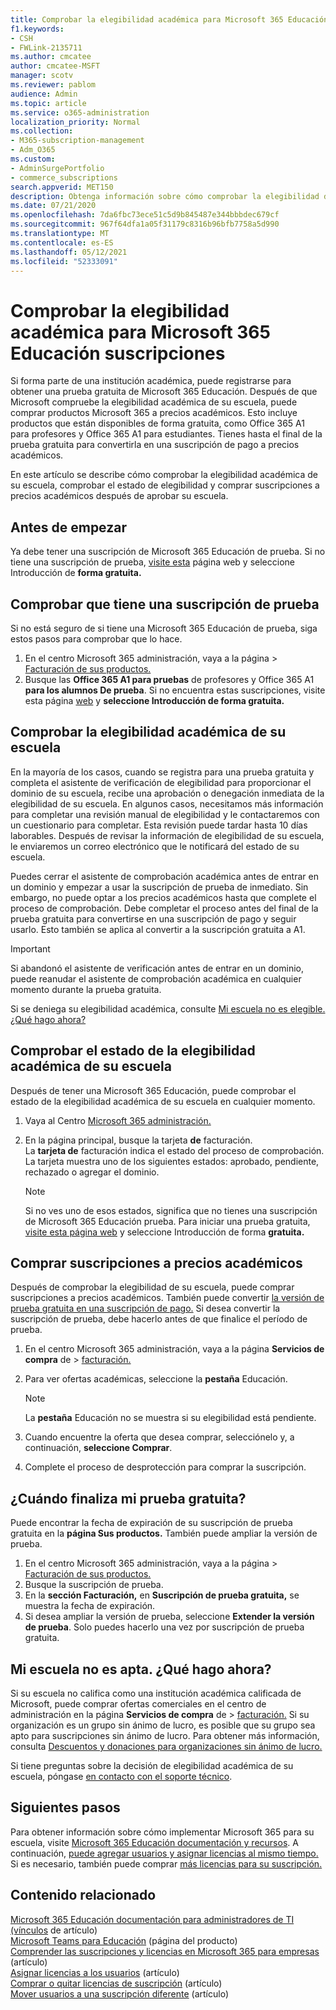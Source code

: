 ```yaml
---
title: Comprobar la elegibilidad académica para Microsoft 365 Educación suscripciones
f1.keywords:
- CSH
- FWLink-2135711
ms.author: cmcatee
author: cmcatee-MSFT
manager: scotv
ms.reviewer: pablom
audience: Admin
ms.topic: article
ms.service: o365-administration
localization_priority: Normal
ms.collection:
- M365-subscription-management
- Adm_O365
ms.custom:
- AdminSurgePortfolio
- commerce_subscriptions
search.appverid: MET150
description: Obtenga información sobre cómo comprobar la elegibilidad de su escuela Microsoft 365 Educación precios académicos.
ms.date: 07/21/2020
ms.openlocfilehash: 7da6fbc73ece51c5d9b845487e344bbbdec679cf
ms.sourcegitcommit: 967f64dfa1a05f31179c8316b96bfb7758a5d990
ms.translationtype: MT
ms.contentlocale: es-ES
ms.lasthandoff: 05/12/2021
ms.locfileid: "52333091"
---
```

# <a name="verify-academic-eligibility-for-microsoft-365-education-subscriptions"></a>Comprobar la elegibilidad académica para Microsoft 365 Educación suscripciones

Si forma parte de una institución académica, puede registrarse para obtener una prueba gratuita de Microsoft 365 Educación. Después de que Microsoft compruebe la elegibilidad académica de su escuela, puede comprar productos Microsoft 365 a precios académicos. Esto incluye productos que están disponibles de forma gratuita, como Office 365 A1 para profesores y Office 365 A1 para estudiantes. Tienes hasta el final de la prueba gratuita para convertirla en una suscripción de pago a precios académicos.

En este artículo se describe cómo comprobar la elegibilidad académica de su escuela, comprobar el estado de elegibilidad y comprar suscripciones a precios académicos después de aprobar su escuela.

## <a name="before-you-begin"></a>Antes de empezar

Ya debe tener una suscripción de Microsoft 365 Educación de prueba. Si no tiene una suscripción de prueba, [visite esta](https://www.microsoft.com/microsoft-365/academic/compare-office-365-education-plans?activetab=tab%3aprimaryr1) página web y seleccione Introducción de **forma gratuita.**

## <a name="verify-that-you-have-a-trial-subscription"></a>Comprobar que tiene una suscripción de prueba

Si no está seguro de si tiene una Microsoft 365 Educación de prueba, siga estos pasos para comprobar que lo hace.

1. En el centro Microsoft 365 administración,  vaya a la página \> <a href="https://go.microsoft.com/fwlink/p/?linkid=842054" target="_blank">Facturación de sus productos.</a>
2. Busque las **Office 365 A1 para pruebas** de profesores y Office 365 A1 **para los alumnos De prueba**. Si no encuentra estas suscripciones, visite esta página [web](https://www.microsoft.com/microsoft-365/academic/compare-office-365-education-plans?activetab=tab%3aprimaryr1) y **seleccione Introducción de forma gratuita.**

## <a name="verify-your-schools-academic-eligibility"></a>Comprobar la elegibilidad académica de su escuela

En la mayoría de los casos, cuando se registra para una prueba gratuita y completa el asistente de verificación de elegibilidad para proporcionar el dominio de su escuela, recibe una aprobación o denegación inmediata de la elegibilidad de su escuela. En algunos casos, necesitamos más información para completar una revisión manual de elegibilidad y le contactaremos con un cuestionario para completar. Esta revisión puede tardar hasta 10 días laborables. Después de revisar la información de elegibilidad de su escuela, le enviaremos un correo electrónico que le notificará del estado de su escuela.

Puedes cerrar el asistente de comprobación académica antes de entrar en un dominio y empezar a usar la suscripción de prueba de inmediato. Sin embargo, no puede optar a los precios académicos hasta que complete el proceso de comprobación. Debe completar el proceso antes del final de la prueba gratuita para convertirse en una suscripción de pago y seguir usarlo. Esto también se aplica al convertir a la suscripción gratuita a A1.

> [!IMPORTANT]
> Si abandonó el asistente de verificación antes [](https://go.microsoft.com/fwlink/p/?linkid=2135255) de entrar en un dominio, puede reanudar el asistente de comprobación académica en cualquier momento durante la prueba gratuita.

Si se deniega su elegibilidad académica, consulte [Mi escuela no es elegible. ¿Qué hago ahora?](#my-school-isnt-eligible-what-do-i-do-now)

## <a name="check-the-status-of-your-schools-academic-eligibility"></a>Comprobar el estado de la elegibilidad académica de su escuela

Después de tener una Microsoft 365 Educación, puede comprobar el estado de la elegibilidad académica de su escuela en cualquier momento.

1. Vaya al Centro [Microsoft 365 administración.](https://go.microsoft.com/fwlink/p/?linkid=2024339)
2. En la página principal, busque la tarjeta **de** facturación.\
    La **tarjeta de** facturación indica el estado del proceso de comprobación. La tarjeta muestra uno de los siguientes estados: aprobado, pendiente, rechazado o agregar el dominio.

    > [!NOTE]
    > Si no ves uno de esos estados, significa que no tienes una suscripción de Microsoft 365 Educación prueba. Para iniciar una prueba gratuita, [visite esta página web](https://www.microsoft.com/microsoft-365/academic/compare-office-365-education-plans?activetab=tab%3aprimaryr1) y seleccione Introducción de forma **gratuita.**

## <a name="buy-subscriptions-at-academic-prices"></a>Comprar suscripciones a precios académicos

Después de comprobar la elegibilidad de su escuela, puede comprar suscripciones a precios académicos. También puede convertir [la versión de prueba gratuita en una suscripción de pago.](../try-or-buy-microsoft-365.md) Si desea convertir la suscripción de prueba, debe hacerlo antes de que finalice el período de prueba.

1. En el centro Microsoft 365 administración, vaya a la página **Servicios de compra** de \> <a href="https://go.microsoft.com/fwlink/p/?linkid=868433" target="_blank">facturación.</a>
2. Para ver ofertas académicas, seleccione la **pestaña** Educación.

    > [!NOTE]
    > La **pestaña** Educación no se muestra si su elegibilidad está pendiente.

3. Cuando encuentre la oferta que desea comprar, selecciónelo y, a continuación, **seleccione Comprar**.
4. Complete el proceso de desprotección para comprar la suscripción.

## <a name="when-does-my-free-trial-end"></a>¿Cuándo finaliza mi prueba gratuita?

Puede encontrar la fecha de expiración de su suscripción de prueba gratuita en la **página Sus productos.** También puede ampliar la versión de prueba.

1. En el centro Microsoft 365 administración,  vaya a la página \> <a href="https://go.microsoft.com/fwlink/p/?linkid=842054" target="_blank">Facturación de sus productos.</a>
2. Busque la suscripción de prueba.
3. En la **sección Facturación,** en **Suscripción de prueba gratuita,** se muestra la fecha de expiración.
4. Si desea ampliar la versión de prueba, seleccione **Extender la versión de prueba**. Solo puedes hacerlo una vez por suscripción de prueba gratuita.

## <a name="my-school-isnt-eligible-what-do-i-do-now"></a>Mi escuela no es apta. ¿Qué hago ahora?

Si su escuela no califica como una institución académica calificada de Microsoft, puede comprar ofertas comerciales en el centro de administración en la página **Servicios de compra** de \> <a href="https://go.microsoft.com/fwlink/p/?linkid=868433" target="_blank">facturación.</a> Si su organización es un grupo sin ánimo de lucro, es posible que su grupo sea apto para suscripciones sin ánimo de lucro. Para obtener más información, consulta [Descuentos y donaciones para organizaciones sin ánimo de lucro.](https://www.microsoft.com/nonprofits/eligibility)

Si tiene preguntas sobre la decisión de elegibilidad académica de su escuela, póngase [en contacto con el soporte técnico](../../business-video/get-help-support.md).

## <a name="next-steps"></a>Siguientes pasos

Para obtener información sobre cómo implementar Microsoft 365 para su escuela, visite [Microsoft 365 Educación documentación y recursos](/microsoft-365/education/deploy/). A continuación, [puede agregar usuarios y asignar licencias al mismo tiempo.](../../admin/add-users/add-users.md) Si es necesario, también puede comprar [más licencias para su suscripción.](../licenses/buy-licenses.md)

## <a name="related-content"></a>Contenido relacionado

[Microsoft 365 Educación documentación para administradores de TI (vínculos](/education/itadmins) de artículo)\
[Microsoft Teams para Educación](https://microsoft.com/education/products/teams/default.aspx) (página del producto)\
[Comprender las suscripciones y licencias en Microsoft 365 para empresas](../licenses/subscriptions-and-licenses.md) (artículo)\
[Asignar licencias a los usuarios](../../admin/manage/assign-licenses-to-users.md) (artículo)\
[Comprar o quitar licencias de suscripción](../licenses/buy-licenses.md) (artículo)\
[Mover usuarios a una suscripción diferente](move-users-different-subscription.md) (artículo)
